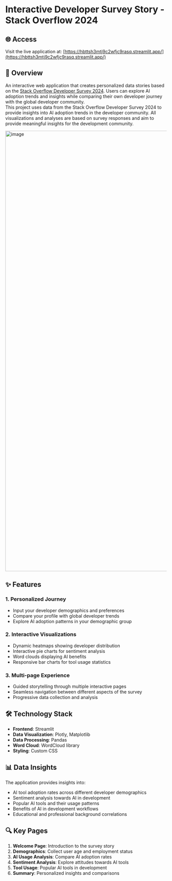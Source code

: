 # Interactive Developer Survey Story - Stack Overflow 2024

## 🌐 Access
Visit the live application at: [https://hbttsh3mtj9c2wfjc9rasq.streamlit.app/](https://hbttsh3mtj9c2wfjc9rasq.streamlit.app/)

## 🌟 Overview
An interactive web application that creates personalized data stories based on the [Stack Overflow Developer Survey 2024](https://survey.stackoverflow.co/). Users can explore AI adoption trends and insights while comparing their own developer journey with the global developer community.
\
This project uses data from the Stack Overflow Developer Survey 2024 to provide insights into AI adoption trends in the developer community. All visualizations and analyses are based on survey responses and aim to provide meaningful insights for the development community.

<img width="1375" alt="image" src="https://github.com/user-attachments/assets/66926ad2-0486-4aa3-a54d-2b3465ff8515" />


## ✨ Features

### 1. Personalized Journey
- Input your developer demographics and preferences
- Compare your profile with global developer trends
- Explore AI adoption patterns in your demographic group

### 2. Interactive Visualizations
- Dynamic heatmaps showing developer distribution
- Interactive pie charts for sentiment analysis
- Word clouds displaying AI benefits
- Responsive bar charts for tool usage statistics

### 3. Multi-page Experience
- Guided storytelling through multiple interactive pages
- Seamless navigation between different aspects of the survey
- Progressive data collection and analysis

## 🛠️ Technology Stack
- **Frontend**: Streamlit
- **Data Visualization**: Plotly, Matplotlib
- **Data Processing**: Pandas
- **Word Cloud**: WordCloud library
- **Styling**: Custom CSS

## 📊 Data Insights
The application provides insights into:
- AI tool adoption rates across different developer demographics
- Sentiment analysis towards AI in development
- Popular AI tools and their usage patterns
- Benefits of AI in development workflows
- Educational and professional background correlations

## 🔍 Key Pages
1. **Welcome Page**: Introduction to the survey story
2. **Demographics**: Collect user age and employment status
3. **AI Usage Analysis**: Compare AI adoption rates
4. **Sentiment Analysis**: Explore attitudes towards AI tools
5. **Tool Usage**: Popular AI tools in development
6. **Summary**: Personalized insights and comparisons
